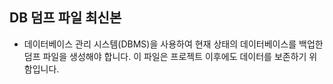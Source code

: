 ## DB 덤프 파일 최신본

- 데이터베이스 관리 시스템(DBMS)을 사용하여 현재 상태의 데이터베이스를 백업한 덤프 파일을 생성해야 합니다. 이 파일은 프로젝트 이후에도 데이터를 보존하기 위함입니다.
